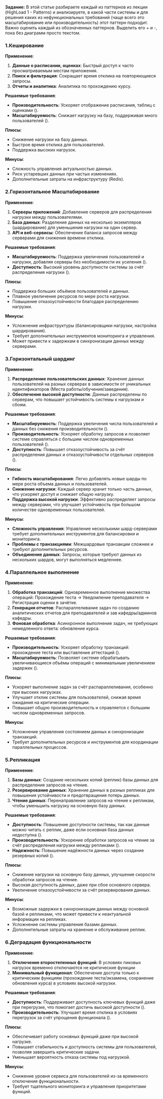 **Задание:**
В этой статье разбираете каждый из паттернов из лекции (HighLoad 1 - Patterns) и анализируете, в какой части системы и для решения каких из нефункциональных требований (чаще всего это масштабирование или производительность) этот паттерн подходит. Важно оценить каждый из обозначенных паттернов. Выделить его + и -, пока без диаграмм просто текстом.

### 1.Кеширование
**Применение**:
1. **Данные о расписании, оценках**: Быстрый доступ к часто просматриваемым местам приложения.
2. **Поиск и фильтрация**: Сокращает время отклика на повторяющиеся запросы.
3. **Отчеты и аналитика**: Аналитика по прохождению курсу.

**Решаемые требования**:
- **Производительность**: Ускоряет отображение расписания, таблиц с оценками ().
- **Масштабируемость**: Снижает нагрузку на базу, поддерживая много пользователей ().

**Плюсы**:
- Снижение нагрузки на базу данных.
- Быстрое время отклика для пользователей.
- Поддержка высоких нагрузок.

**Минусы**:
- Сложность управления актуальностью данных.
- Риск устаревших данных при частых изменениях.
- Дополнительные затраты на инфраструктуру (Redis).

### 2.Горизонтальное Масштабирование

**Применение**:
1. **Серверы приложений**: Добавление серверов для распределения нагрузки между пользователями.
2. **База данных**: Разделение данных на несколько экземпляров (шардирование) для уменьшения нагрузки на один сервер.
3. **API и веб-сервисы**: Обеспечение баланса запросов между серверами для снижения времени отклика.

**Решаемые требования**:
- **Масштабируемость**: Поддержка увеличения пользователей и нагрузки, добавляя серверы без необходимости их усиления ().
- **Доступность**: Высокий уровень доступности системы за счёт распределения нагрузки ().

**Плюсы**:
- Поддержка больших объёмов пользователей и данных.
- Плавное увеличение ресурсов по мере роста нагрузки.
- Повышение отказоустойчивости благодаря распределению нагрузки.

**Минусы**:
- Усложнение инфраструктуры (балансировщики нагрузки, настройка шардирования).
- Требует дополнительных инструментов мониторинга и управления.
- Может привести к задержкам в синхронизации данных между серверами.

### 3.Горизонтальный шардинг

**Применение**:
1. **Распределение пользовательских данных**: Хранение данных пользователей на разных серверах в зависимости от уникальных идентификаторов (Места работы/обучения/заведения).
2. **Обеспечение высокой доступности**: Данные распределены по серверам, что повышает устойчивость системы к нагрузкам и сбоям.

**Решаемые требования**:
- **Масштабируемость**: Поддержка увеличения числа пользователей и данных без снижения производительности ().
- **Производительность**: Ускоряет обработку запросов и позволяет системе справляться с большим числом одновременных пользователей ().
- **Доступность**: Повышает отказоустойчивость за счёт распределения данных и отказоустойчивости отдельных серверов ().

**Плюсы**:
- **Гибкость масштабирования**: Легко добавлять новые шарды по мере роста объема данных и пользователей.
- **Снижение нагрузки**: Каждый сервер хранит только часть данных, что ускоряет доступ и снижает общую нагрузку.
- **Поддержка высокой нагрузки**: Эффективно распределяет запросы между серверами, что улучшает устойчивость при большом количестве одновременных пользователей.

**Минусы**:
- **Сложность управления**: Управление несколькими шард-серверами требует дополнительных инструментов для балансировки и мониторинга.
- **Проблемы с транзакциями**: Межшардовые транзакции сложнее и требуют дополнительных ресурсов.
- **Объединение данных**: Запросы, которые требуют данных из нескольких шардов, могут выполняться медленнее.

### 4.Параллельное выполнение

**Применение**:
1. **Обработка транзакций**: Одновременное выполнение множества операций: Прохождение теста -> Уведомление преподавателя -> Регистрация оценки в зачётке.
2. **Генерация отчетов**: Распараллеливание задач по созданию аналитических отчетов для преподавателей и зав кафедры/админов кафедры.
3. **Фоновая обработка**: Асинхронное выполнение задач, не требующих немедленного ответа: обновление курса.

**Решаемые требования**:
- **Производительность**: Ускоряет обработку транзакций: прохождение теста или выставление аттестаций ().
- **Масштабируемость**: Позволяет системе обрабатывать увеличивающиеся объёмы операций с минимальным увеличением задержек ().

**Плюсы**:
- Ускоряет выполнение задач за счёт распараллеливания, особенно при высоких нагрузках.
- Улучшает отклик системы для пользователей, снижая время ожидания на критические операции.
- Повышает общую производительность и справляется с большим числом одновременных запросов.

**Минусы**:
- Усложнение управления состоянием данных и синхронизации транзакций.
- Требует дополнительных ресурсов и инструментов для координации параллельных процессов.

### 5.Репликация

**Применение**:
1. **Базы данных**: Создание нескольких копий (реплик) базы данных для распределения запросов на чтение.
2. **Резервирование данных**: Хранение данных в разных репликах для повышения устойчивости и предотвращения потерь данных.
3. **Чтение данных**: Перенаправление запросов на чтение к репликам, чтобы уменьшить нагрузку на основную базу данных.

**Решаемые требования**:
- **Доступность**: Повышение доступности системы, так как данные можно читать с реплик, даже если основная база данных недоступна ().
- **Производительность**: Ускорение обработки запросов на чтение за счёт распределения нагрузки между репликами ().
- **Надежность**: Повышение надёжности данных через создание резервных копий ().

**Плюсы**:
- Снижение нагрузки на основную базу данных, улучшение скорости обработки запросов на чтение.
- Высокая доступность данных, даже при сбое основного сервера.
- Увеличение отказоустойчивости за счёт резервирования данных.

**Минусы**:
- Возможные задержки в синхронизации данных между основной базой и репликами, что может привести к неактуальной информации на репликах.
- Усложнение системы управления базами данных.
- Дополнительные затраты на хранение и обслуживание реплик.

### 6.Деградация функциональности 

**Применение**:
1. **Отключение второстепенных функций**: В условиях пиковых нагрузок временно отключаются не критические функции
3. **Минимальный функционал**: Обеспечение доступа только к критическим функциям (прохождение теста/экзамена, сохранение обновления курса) в условиях высокой нагрузки.

**Решаемые требования**:
- **Доступность**: Поддерживает доступность ключевых функций даже при перегрузке, что помогает достичь высокой доступности ().
- **Производительность**: Улучшает время отклика в условиях перегрузок за счёт упрощения функционала ().

**Плюсы**:
- Обеспечивает работу основных функций даже при высокой нагрузке.
- Повышает стабильность и доступность системы для пользователей, позволяя завершить критические задачи.
- Уменьшает вероятность отказа системы под нагрузкой.

**Минусы**:
- Снижение уровня сервиса для пользователей из-за временного отключения функциональности.
- Требует тщательного мониторинга и управления приоритетами функций.